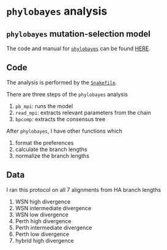 # `phylobayes` analysis

## `phylobayes` mutation-selection model

The code and manual for [`phylobayes`](https://github.com/bayesiancook/pbmpi) can be found [HERE](https://github.com/bayesiancook/pbmpi).

## Code

The analysis is performed by the [`Snakefile`](Snakefile).

There are three steps of the `phylobayes` analysis

1. `pb_mpi`: runs the model
2. `read_mpi`: extracts relevant parameters from the chain
3. `bpcomp`: extracts the consensus tree

After `phylobayes`,  I have other functions which
1. format the preferences
2. calculate the branch lengths
3. normalize the branch lengths

## Data

I ran this protocol on all 7 alignments from HA branch lengths

1. WSN high divergence
2. WSN intermediate divergence
3. WSN low divergence
4. Perth high divergence
5. Perth intermediate divergence
6. Perth low divergence
7. hybrid high divergence 
